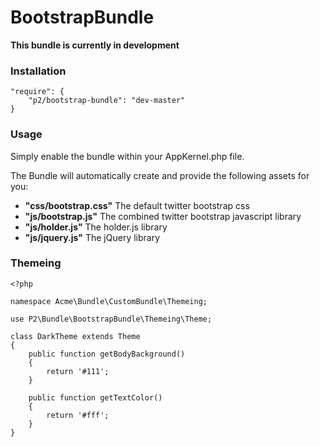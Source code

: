 BootstrapBundle
===============

**This bundle is currently in development**



### Installation

    "require": {
        "p2/bootstrap-bundle": "dev-master"
    }

### Usage

Simply enable the bundle within your AppKernel.php file.

The Bundle will automatically create and provide the following assets for you:
* **"css/bootstrap.css"**
  The default twitter bootstrap css
* **"js/bootstrap.js"**
  The combined twitter bootstrap javascript library
* **"js/holder.js"**
  The holder.js library
* **"js/jquery.js"**
  The jQuery library

### Themeing

```
<?php

namespace Acme\Bundle\CustomBundle\Themeing;

use P2\Bundle\BootstrapBundle\Themeing\Theme;

class DarkTheme extends Theme
{
    public function getBodyBackground()
    {
        return '#111';
    }

    public function getTextColor()
    {
        return '#fff';
    }
}

```